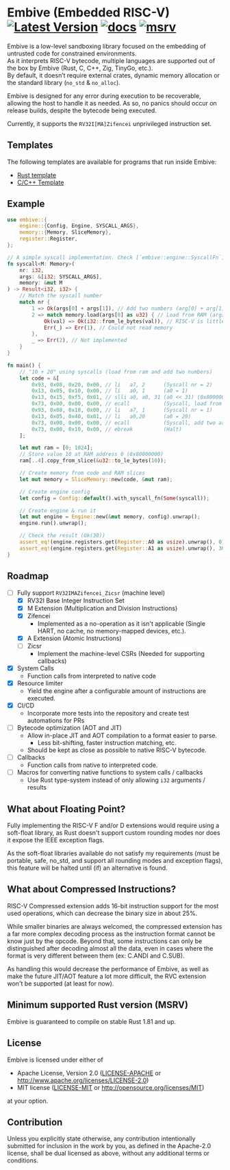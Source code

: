 # Embive (Embedded RISC-V) [![Latest Version]][crates.io] [![docs]][docs.rs] [![msrv]][Rust 1.81]

[Latest Version]: https://img.shields.io/crates/v/embive.svg
[crates.io]: https://crates.io/crates/embive
[docs]: https://docs.rs/embive/badge.svg
[docs.rs]: https://docs.rs/embive
[msrv]: https://img.shields.io/crates/msrv/embive.svg?label=msrv&color=lightgray
[Rust 1.81]: https://blog.rust-lang.org/2024/09/05/Rust-1.81.0.html

Embive is a low-level sandboxing library focused on the embedding of untrusted code for constrained environments.  
As it interprets RISC-V bytecode, multiple languages are supported out of the box by Embive (Rust, C, C++, Zig, TinyGo, etc.).  
By default, it doesn’t require external crates, dynamic memory allocation or the standard library (`no_std` & `no_alloc`).

Embive is designed for any error during execution to be recoverable, allowing the host to handle it as needed.
As so, no panics should occur on release builds, despite the bytecode being executed.

Currently, it supports the `RV32I[MA]Zifencei` unprivileged instruction set.

## Templates
The following templates are available for programs that run inside Embive:
- [Rust template](https://github.com/embive/embive-rust-template)
- [C/C++ Template](https://github.com/embive/embive-c-template)

## Example
```rust
use embive::{
    engine::{Config, Engine, SYSCALL_ARGS},
    memory::{Memory, SliceMemory},
    register::Register,
};

// A simple syscall implementation. Check [`embive::engine::SyscallFn`].
fn syscall<M: Memory>(
    nr: i32,
    args: &[i32; SYSCALL_ARGS],
    memory: &mut M
) -> Result<i32, i32> {
    // Match the syscall number
    match nr {
        1 => Ok(args[0] + args[1]), // Add two numbers (arg[0] + arg[1])
        2 => match memory.load(args[0] as u32) { // Load from RAM (arg[0])
            Ok(val) => Ok(i32::from_le_bytes(val)), // RISC-V is little endian
            Err(_) => Err(1), // Could not read memory
        },
        _ => Err(2), // Not implemented
    }
}

fn main() {
    // "10 + 20" using syscalls (load from ram and add two numbers)
    let code = &[
        0x93, 0x08, 0x20, 0x00, // li   a7, 2      (Syscall nr = 2)
        0x13, 0x05, 0x10, 0x00, // li   a0, 1      (a0 = 1)
        0x13, 0x15, 0xf5, 0x01, // slli a0, a0, 31 (a0 << 31) (0x80000000)
        0x73, 0x00, 0x00, 0x00, // ecall           (Syscall, load from arg0)
        0x93, 0x08, 0x10, 0x00, // li   a7, 1      (Syscall nr = 1)
        0x13, 0x05, 0x40, 0x01, // li   a0,20      (a0 = 20)
        0x73, 0x00, 0x00, 0x00, // ecall           (Syscall, add two args)
        0x73, 0x00, 0x10, 0x00, // ebreak          (Halt)
    ];

    let mut ram = [0; 1024];
    // Store value 10 at RAM address 0 (0x80000000)
    ram[..4].copy_from_slice(&u32::to_le_bytes(10));

    // Create memory from code and RAM slices
    let mut memory = SliceMemory::new(code, &mut ram);

    // Create engine config
    let config = Config::default().with_syscall_fn(Some(syscall));

    // Create engine & run it
    let mut engine = Engine::new(&mut memory, config).unwrap();
    engine.run().unwrap();

    // Check the result (Ok(30))
    assert_eq!(engine.registers.get(Register::A0 as usize).unwrap(), 0);
    assert_eq!(engine.registers.get(Register::A1 as usize).unwrap(), 30);
}
```

## Roadmap
- [ ] Fully support `RV32IMAZifencei_Zicsr` (machine level)
    - [x] RV32I Base Integer Instruction Set
    - [x] M Extension (Multiplication and Division Instructions)
    - [x] Zifencei
        - Implemented as a no-operation as it isn't applicable (Single HART, no cache, no memory-mapped devices, etc.).
    - [x] A Extension (Atomic Instructions)
    - [ ] Zicsr
        - Implement the machine-level CSRs (Needed for supporting callbacks)
- [x] System Calls
    - Function calls from interpreted to native code
- [x] Resource limiter
    - Yield the engine after a configurable amount of instructions are executed.
- [x] CI/CD
    - Incorporate more tests into the repository and create test automations for PRs
- [ ] Bytecode optimization (AOT and JIT)
    - Allow in-place JIT and AOT compilation to a format easier to parse.
        - Less bit-shifting, faster instruction matching, etc.
    - Should be kept as close as possible to native RISC-V bytecode.
- [ ] Callbacks
    - Function calls from native to interpreted code.
- [ ] Macros for converting native functions to system calls / callbacks
    - Use Rust type-system instead of only allowing `i32` arguments / results

## What about Floating Point?
Fully implementing the RISC-V F and/or D extensions would require using a soft-float library, as Rust doesn't 
support custom rounding modes nor does it expose the IEEE exception flags.

As the soft-float libraries available do not satisfy my requirements (must be portable, safe, no_std, and
support all rounding modes and exception flags), this feature will be halted until (if) an alternative is found.

## What about Compressed Instructions?
RISC-V Compressed extension adds 16-bit instruction support for the most used operations, which can decrease the binary size in about 25%.  

While smaller binaries are always welcomed, the compressed extension has a far more complex decoding process as 
the instruction format cannot be know just by the opcode. Beyond that, some instructions can only be distinguished 
after decoding almost all the data, even in cases where the format is very different between them (ex: C.ANDI and C.SUB).

As handling this would decrease the performance of Embive, as well as make the future JIT/AOT feature a lot more 
difficult, the RVC extension won't be supported (at least for now).

## Minimum supported Rust version (MSRV)
Embive is guaranteed to compile on stable Rust 1.81 and up.

## License

Embive is licensed under either of

- Apache License, Version 2.0 ([LICENSE-APACHE](LICENSE-APACHE) or
  <http://www.apache.org/licenses/LICENSE-2.0>)
- MIT license ([LICENSE-MIT](LICENSE-MIT) or <http://opensource.org/licenses/MIT>)

at your option.

## Contribution

Unless you explicitly state otherwise, any contribution intentionally submitted
for inclusion in the work by you, as defined in the Apache-2.0 license, shall be
dual licensed as above, without any additional terms or conditions.